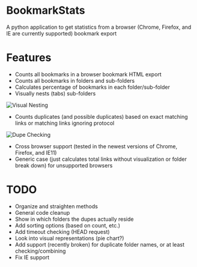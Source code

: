 # BookmarkStats
A python application to get statistics from a browser (Chrome, Firefox, and IE are currently supported) bookmark export

# Features
* Counts all bookmarks in a browser bookmark HTML export
* Counts all bookmarks in folders and sub-folders
* Calculates percentage of bookmarks in each folder/sub-folder
* Visually nests (tabs) sub-folders

![Visual Nesting](http://i.imgur.com/BSdfJr2.png)
* Counts duplicates (and possible duplicates) based on exact matching links or matching links ignoring protocol

![Dupe Checking](http://i.imgur.com/Qo7kTo3.png)
* Cross browser support (tested in the newest versions of Chrome, Firefox, and IE11)
* Generic case (just calculates total links without visualization or folder break down) for unsupported browsers

# TODO
* Organize and straighten methods
* General code cleanup
* Show in which folders the dupes actually reside
* Add sorting options (based on count, etc.)
* Add timeout checking (HEAD request)
* Look into visual representations (pie chart?)
* Add support (recently broken) for duplicate folder names, or at least checking/combining
* Fix IE support
